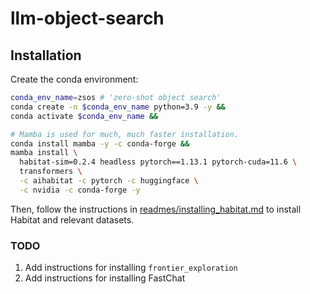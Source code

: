 # llm-object-search

## Installation

Create the conda environment:
```bash
conda_env_name=zsos # 'zero-shot object search'
conda create -n $conda_env_name python=3.9 -y &&
conda activate $conda_env_name &&

# Mamba is used for much, much faster installation.
conda install mamba -y -c conda-forge &&
mamba install \
  habitat-sim=0.2.4 headless pytorch==1.13.1 pytorch-cuda=11.6 \
  transformers \
  -c aihabitat -c pytorch -c huggingface \
  -c nvidia -c conda-forge -y
```

Then, follow the instructions in [readmes/installing_habitat.md](readmes/installing_habitat.md) to install Habitat and relevant datasets.

### TODO
1. Add instructions for installing `frontier_exploration`
2. Add instructions for installing FastChat